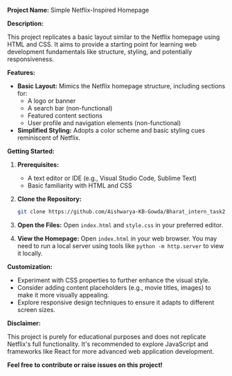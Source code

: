 
**Project Name:** Simple Netflix-Inspired Homepage

**Description:**

This project replicates a basic layout similar to the Netflix homepage using HTML and CSS. It aims to provide a starting point for learning web development fundamentals like structure, styling, and potentially responsiveness.

**Features:**

- **Basic Layout:** Mimics the Netflix homepage structure, including sections for:
    - A logo or banner
    - A search bar (non-functional)
    - Featured content sections
    - User profile and navigation elements (non-functional)
- **Simplified Styling:** Adopts a color scheme and basic styling cues reminiscent of Netflix.

**Getting Started:**

1. **Prerequisites:**
    - A text editor or IDE (e.g., Visual Studio Code, Sublime Text)
    - Basic familiarity with HTML and CSS

2. **Clone the Repository:**
   ```bash
   git clone https://github.com/Aishwarya-KB-Gowda/Bharat_intern_task2.git
   ```

3. **Open the Files:**
   Open `index.html` and `style.css` in your preferred editor.

4. **View the Homepage:**
   Open `index.html` in your web browser. You may need to run a local server using tools like `python -m http.server` to view it locally.

**Customization:**

- Experiment with CSS properties to further enhance the visual style.
- Consider adding content placeholders (e.g., movie titles, images) to make it more visually appealing.
- Explore responsive design techniques to ensure it adapts to different screen sizes.

**Disclaimer:**

This project is purely for educational purposes and does not replicate Netflix's full functionality. It's recommended to explore JavaScript and frameworks like React for more advanced web application development.

**Feel free to contribute or raise issues on this project!**

